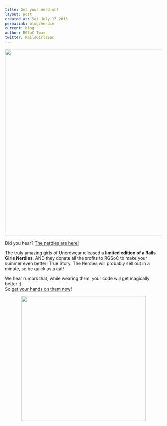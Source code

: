```yaml
---
title: Get your nerd on!
layout: post
created_at: Sat July 13 2013
permalink: blog/nerdie
current: blog
author: RGSoC Team
twitter: RailsGirlsSoc
---
```


<img src="https://f.cloud.github.com/assets/1711357/977240/9f62ddae-069f-11e3-83a9-a0bb84cc0bda.png" width="600">

Did you hear? [The nerdies are here!](http://bit.ly/1793rWX)


The truly amazing girls of Unerdwear released a **limited edition of a Rails Girls Nerdies**. AND they donate all the profits to RGSoC to make your summer even better! True Story. The Nerdies will probably sell out in a minute, so be quick as a cat!


We hear rumors that, while wearing them, your code will get magically better ;) <br>
So [get your hands on them now](http://bit.ly/1793rWX)!


<div align="center">

<a href="http://bit.ly/1793rWX"><img src="https://f.cloud.github.com/assets/1711357/977358/ee7f0226-06a1-11e3-8b73-4128176f497f.gif" width="400"></a>
</div>